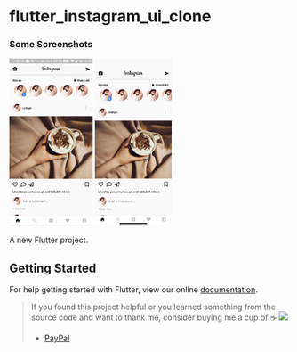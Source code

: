 # flutter_instagram_ui_clone

### Some Screenshots

<img src="ss_android.jpg" height="300em" />

<img src="ss_ios.png" height="300em" />

A new Flutter project.

## Getting Started

For help getting started with Flutter, view our online
[documentation](https://flutter.io/).

> If you found this project helpful or you learned something from the source code and want to thank me, consider buying me a cup of :coffee:
><a href='https://ko-fi.com/eirehauler' target="_blank" rel="noopener noreferrer"><img src="https://www.buymeacoffee.com/assets/img/custom_images/orange_img.png"/></a>
> * [PayPal](https://www.paypal.me/EireHauler)
